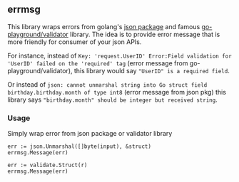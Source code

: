 ## errmsg

This library wraps errors from golang's [json package](https://golang.org/pkg/encoding/json)
and famous [go-playground/validator](https://github.com/go-playground/validator) library. 
The idea is to provide error message that is more friendly for consumer of your json APIs.

For instance, instead of 
`Key: 'request.UserID' Error:Field validation for 'UserID' failed on the 'required' tag` (error message from go-playground/validator),
this library would say `"UserID" is a required field`. 

Or instead of `json: cannot unmarshal string into Go struct field birthday.birthday.month of type int8` (error message from json pkg)
 this library says `"birthday.month" should be integer but received string`.

### Usage

Simply wrap error from json package or validator library

```
err := json.Unmarshal([]byte(input), &struct)
errmsg.Message(err)
``` 

```
err := validate.Struct(r)
errmsg.Message(err)
```

